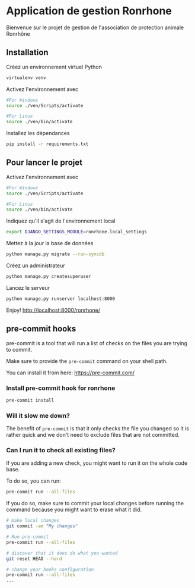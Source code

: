 # Application de gestion Ronrhone

Bienvenue sur le projet de gestion de l'association de protection animale Ronrhône

## Installation

Créez un environnement virtuel Python

```bash
virtualenv venv
```

Activez l'environnement avec

```bash
#For Windows
source ./ven/Scripts/activate

#For Linux
source ./ven/bin/activate
```

Installez les dépendances

```bash
pip install -r requirements.txt
```

## Pour lancer le projet

Activez l'environnement avec

```bash
#For Windows
source ./ven/Scripts/activate

#For Linux
source ./ven/bin/activate
```

Indiquez qu'il s'agit de l'environnement local

```bash
export DJANGO_SETTINGS_MODULE=ronrhone.local_settings
```

Mettez à la jour la base de données

```bash
python manage.py migrate --run-syncdb
```

Créez un administrateur

```bash
python manage.py createsuperuser
```

Lancez le serveur

```bash
python manage.py runserver localhost:8000
```

Enjoy! <http://localhost:8000/ronrhone/>

## pre-commit hooks

pre-commit is a tool that will run a list of checks on the files you are trying to commit.

Make sure to provide the `pre-commit` command on your shell path.

You can install it from here: <https://pre-commit.com/>

### Install pre-commit hook for ronrhone

```bash
pre-commit install
```

### Will it slow me down?

The benefit of `pre-commit` is that it only checks the file you changed so it is rather quick and we don't need to exclude files that are not committed.

### Can I run it to check all existing files?

If you are adding a new check, you might want to run it on the whole code base.

To do so, you can run:

```bash
pre-commit run --all-files
```

If you do so, make sure to commit your local changes before running
the command because you might want to erase what it did.

```bash
# make local changes
git commit -am "My changes"

# Run pre-commit
pre-commit run --all-files

# discover that it does do what you wanted
git reset HEAD --hard

# change your hooks configuration
pre-commit run --all-files
...
```
